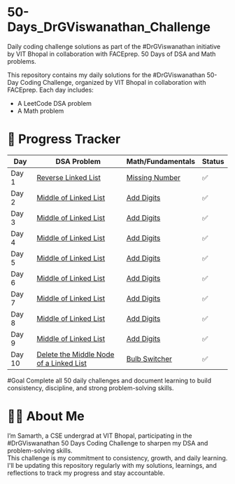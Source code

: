 # 50-Days_DrGViswanathan_Challenge
Daily coding challenge solutions as part of the #DrGViswanathan initiative by VIT Bhopal in collaboration with FACEprep. 50 Days of DSA and Math problems.

This repository contains my daily solutions for the #DrGViswanathan 50-Day Coding Challenge, organized by VIT Bhopal in collaboration with FACEprep. Each day includes:
- A LeetCode DSA problem
- A Math problem

# 📅 Progress Tracker

| Day | DSA Problem | Math/Fundamentals | Status |
|-----|-------------|-------------------|--------|
| Day 1 | [Reverse Linked List](https://leetcode.com/problems/reverse-linked-list/) | [Missing Number](https://leetcode.com/problems/missing-number/) | ✅ |
| Day 2 | [Middle of Linked List](https://leetcode.com/problems/middle-of-the-linked-list/) | [Add Digits](https://leetcode.com/problems/add-digits/) | ✅ |
| Day 3 | [Middle of Linked List](https://leetcode.com/problems/middle-of-the-linked-list/) | [Add Digits](https://leetcode.com/problems/add-digits/) | ✅ |
| Day 4 | [Middle of Linked List](https://leetcode.com/problems/middle-of-the-linked-list/) | [Add Digits](https://leetcode.com/problems/add-digits/) | ✅ |
| Day 5 | [Middle of Linked List](https://leetcode.com/problems/middle-of-the-linked-list/) | [Add Digits](https://leetcode.com/problems/add-digits/) | ✅ |
| Day 6 | [Middle of Linked List](https://leetcode.com/problems/middle-of-the-linked-list/) | [Add Digits](https://leetcode.com/problems/add-digits/) | ✅ |
| Day 7 | [Middle of Linked List](https://leetcode.com/problems/middle-of-the-linked-list/) | [Add Digits](https://leetcode.com/problems/add-digits/) | ✅ |
| Day 8 | [Middle of Linked List](https://leetcode.com/problems/middle-of-the-linked-list/) | [Add Digits](https://leetcode.com/problems/add-digits/) | ✅ |
| Day 9 | [Middle of Linked List](https://leetcode.com/problems/middle-of-the-linked-list/) | [Add Digits](https://leetcode.com/problems/add-digits/) | ✅ |
| Day 10 | [Delete the Middle Node of a Linked List](https://leetcode.com/problems/delete-the-middle-node-of-a-linked-list/description/) | [Bulb Switcher](https://leetcode.com/problems/bulb-switcher/description/) | ✅ |

#Goal
Complete all 50 daily challenges and document learning to build consistency, discipline, and strong problem-solving skills.


# 👨‍💻 About Me  
I’m Samarth, a CSE undergrad at VIT Bhopal, participating in the #DrGViswanathan 50 Days Coding Challenge to sharpen my DSA and problem-solving skills.  
This challenge is my commitment to consistency, growth, and daily learning.  
I'll be updating this repository regularly with my solutions, learnings, and reflections to track my progress and stay accountable.
